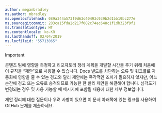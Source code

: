 ```yaml
---
author: meganbradley
ms.author: mbradley
ms.openlocfilehash: 089a344a573f9d63c40493c939b2d1bb19bc277e
ms.sourcegitcommit: 203ca15fda2d217f082c74ec648c1f1db323f9f1
ms.translationtype: HT
ms.contentlocale: ko-KR
ms.lasthandoff: 02/04/2019
ms.locfileid: "55713065"
---
```

> [!IMPORTANT]
> 콘텐츠 팀에 영향을 측정하고 리포지토리 정리 계획을 개발할 시간을 주기 위해 처음에 이 규칙을 “제안”으로 사용할 수 있습니다. Docs 빌드를 차단하는 오류 및 워크플로 자동화에 영향을 줄 수 있는 경고와 달리 제안에는 즉각적인 조치가 필요하지 않지만, 어느 순간에 경고 또는 오류로 승격되므로 가능한 한 빨리 제안을 해결해야 합니다. 심각도가 변경되는 경우 및 사용 가능할 때 메시지에 포함될 내용에 대한 세부 정보입니다.
>
> 제안 정리에 대한 질문이나 우려 사항이 있으면 이 문서 아래쪽에 있는 링크를 사용하여 GitHub 문제를 제출하세요.